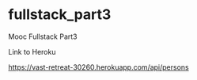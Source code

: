# fullstack_part3
Mooc Fullstack Part3 

Link to Heroku

https://vast-retreat-30260.herokuapp.com/api/persons


